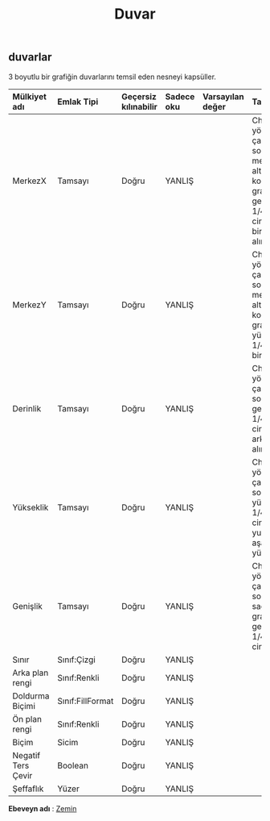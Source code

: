﻿---
title: Duvar
second_title: Aspose.Cells Cloud Documen
type: docs
url: /tr/specification/model/walls/
description: "Aspose.Cells Bulut modeli özellikleri: Duvarlar. Açma, oluşturma, düzenleme, bölme, birleştirme, karşılaştırma ve dönüştürme gibi özelliklerle Excel ve diğer elektronik tablo belgelerini zahmetsizce yönetin"
kwords: Excel, Office, Elektronik Tablo, Cloud REST API, Duvarlar
weight: 50
---
## **duvarlar**

 3 boyutlu bir grafiğin duvarlarını temsil eden nesneyi kapsüller.

| Mülkiyet adı| Emlak Tipi| Geçersiz kılınabilir| Sadece oku| Varsayılan değer| Tanım|
|:- |:- |:- |:- |:- |:- |
| MerkezX| Tamsayı| Doğru| YANLIŞ|| Chart.Calculate() yöntemi çağrıldıktan sonra, Duvar merkezinin sol alt köşesinin x koordinatını grafik genişliğinin 1/4000'i cinsinden birimler halinde alır.|
| MerkezY| Tamsayı| Doğru| YANLIŞ|| Chart.Calculate() yöntemi çağrıldıktan sonra, Duvar merkezinin sol alt köşesinin y koordinatını grafik yüksekliğinin 1/4000'i birimlerinde alır.|
| Derinlik| Tamsayı| Doğru| YANLIŞ|| Chart.Calculate() yöntemi çağrıldıktan sonra, grafik genişliğinin 1/4000'i cinsinden önden arkaya derinliği alır.|
| Yükseklik| Tamsayı| Doğru| YANLIŞ|| Chart.Calculate() yöntemi çağrıldıktan sonra, grafiğin yüksekliğinin 1/4000'i cinsinden yukarıdan aşağıya yüksekliğini alır.|
| Genişlik| Tamsayı| Doğru| YANLIŞ||Chart.Calculate() yöntemi çağrıldıktan sonra soldan sağa genişliğini grafik genişliğinin 1/4000'i cinsinden alır.|
| Sınır| Sınıf:Çizgi| Doğru| YANLIŞ|||
| Arka plan rengi| Sınıf:Renkli| Doğru| YANLIŞ|||
| Doldurma Biçimi| Sınıf:FillFormat| Doğru| YANLIŞ|||
| Ön plan rengi| Sınıf:Renkli| Doğru| YANLIŞ|||
| Biçim| Sicim| Doğru| YANLIŞ|||
| Negatif Ters Çevir| Boolean| Doğru| YANLIŞ|||
| Şeffaflık| Yüzer| Doğru| YANLIŞ|||

**Ebeveyn adı** : [Zemin](/specification/model/floor)

